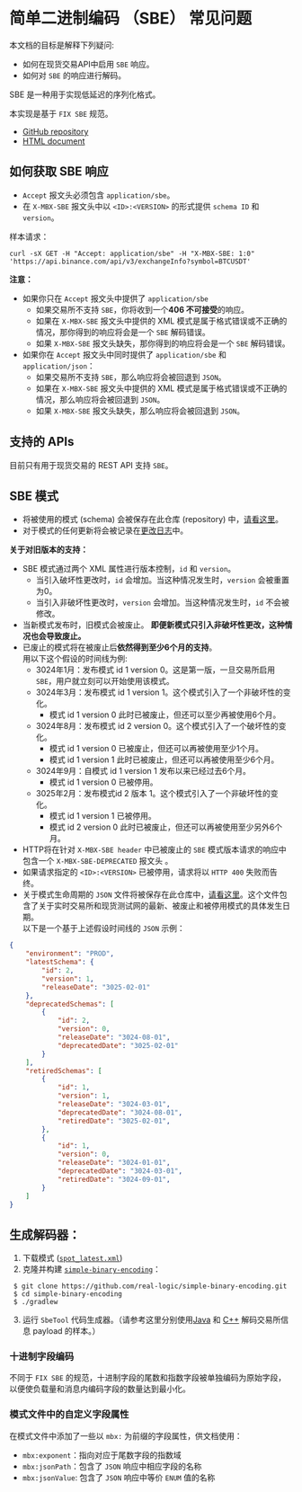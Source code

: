 # 简单二进制编码 （SBE） 常见问题

本文档的目标是解释下列疑问:

* 如何在现货交易API中启用 `SBE` 响应。
* 如何对 `SBE` 的响应进行解码。

SBE 是一种用于实现低延迟的序列化格式。

本实现是基于 `FIX SBE` 规范。
* [GitHub repository](https://github.com/FIXTradingCommunity/fix-simple-binary-encoding)
* [HTML document](https://www.fixtrading.org/standards/sbe-online)

## 如何获取 SBE 响应

* `Accept` 报文头必须包含 `application/sbe`。
* 在 `X-MBX-SBE` 报文头中以 `<ID>:<VERSION>` 的形式提供 `schema ID` 和 `version`。

样本请求：

```
curl -sX GET -H "Accept: application/sbe" -H "X-MBX-SBE: 1:0" 'https://api.binance.com/api/v3/exchangeInfo?symbol=BTCUSDT'
```

**注意：**

* 如果你只在 `Accept` 报文头中提供了 `application/sbe`
  	* 如果交易所不支持 `SBE`，你将收到一个**406 不可接受**的响应。
	* 如果在 `X-MBX-SBE` 报文头中提供的 XML 模式是属于格式错误或不正确的情况，那你得到的响应将会是一个 `SBE` 解码错误。
	* 如果 `X-MBX-SBE` 报文头缺失，那你得到的响应将会是一个 `SBE` 解码错误。
* 如果你在 `Accept` 报文头中同时提供了 `application/sbe` 和 `application/json`：
  	* 如果交易所不支持 `SBE`，那么响应将会被回退到 `JSON`。
	* 如果在 `X-MBX-SBE` 报文头中提供的 XML 模式是属于格式错误或不正确的情况，那么响应将会被回退到 `JSON`。
	* 如果 `X-MBX-SBE` 报文头缺失，那么响应将会被回退到 `JSON`。	

## 支持的 APIs

目前只有用于现货交易的 REST API 支持 `SBE`。

## SBE 模式

* 将被使用的模式 (schema) 会被保存在此仓库 (repository) 中，[请看这里](https://github.com/binance/binance-spot-api-docs/tree/master/sbe/schemas)。
* 对于模式的任何更新将会被记录在[更改日志](../CHANGELOG_CN.md)中。

**关于对旧版本的支持：**

* SBE 模式通过两个 XML 属性进行版本控制，`id` 和 `version`。
	* 当引入破坏性更改时，`id` 会增加。当这种情况发生时，`version` 会被重置为0。
	* 当引入非破坏性更改时，`version` 会增加。当这种情况发生时，`id` 不会被修改。
* 当新模式发布时，旧模式会被废止。 **即便新模式只引入非破坏性更改，这种情况也会导致废止。**
* 已废止的模式将在被废止后**依然得到至少6个月的支持**。<br>用以下这个假设的时间线为例:
	* 3024年1月：发布模式 id 1 version 0。这是第一版，一旦交易所启用 `SBE`，用户就立刻可以开始使用该模式。
	* 3024年3月：发布模式 id 1 version 1。这个模式引入了一个非破坏性的变化。
		* 模式 id 1 version 0 此时已被废止，但还可以至少再被使用6个月。
	* 3024年8月：发布模式 id 2 version 0。这个模式引入了一个破坏性的变化。
		* 模式 id 1 version 0 已被废止，但还可以再被使用至少1个月。
		* 模式 id 1 version 1 此时已被废止，但还可以再被使用至少6个月。
	* 3024年9月：自模式 id 1 version 1 发布以来已经过去6个月。
  		* 模式 id 1 version 0 已被停用。
	* 3025年2月：发布模式id 2 版本 1。这个模式引入了一个非破坏性的变化。
		* 模式 id 1 version 1 已被停用。
		* 模式 id 2 version 0 此时已被废止，但还可以再被使用至少另外6个月。
* HTTP将在针对 `X-MBX-SBE header` 中已被废止的 `SBE` 模式版本请求的响应中包含一个 `X-MBX-SBE-DEPRECATED` 报文头 。
* 如果请求指定的 `<ID>:<VERSION>` 已被停用，请求将以 `HTTP 400` 失败而告终。
* 关于模式生命周期的 `JSON` 文件将被保存在此仓库中，[请看这里](https://github.com/binance/binance-spot-api-docs/tree/master/sbe/schemas)。这个文件包含了关于实时交易所和现货测试网的最新、被废止和被停用模式的具体发生日期。<br> 以下是一个基于上述假设时间线的 `JSON` 示例：

```json
{
    "environment": "PROD",
    "latestSchema": {
        "id": 2,
        "version": 1,
        "releaseDate": "3025-02-01" 
    },
    "deprecatedSchemas": [
        {
            "id": 2,
            "version": 0,
            "releaseDate": "3024-08-01",
            "deprecatedDate": "3025-02-01" 
        }
    ],
    "retiredSchemas": [
        {
            "id": 1,
            "version": 1,
            "releaseDate": "3024-03-01",
            "deprecatedDate": "3024-08-01", 
            "retiredDate": "3025-02-01",
        },
        {
            "id": 1,
            "version": 0,
            "releaseDate": "3024-01-01",
            "deprecatedDate": "3024-03-01",
            "retiredDate": "3024-09-01",
        }
    ]
}
```

## 生成解码器：

1. 下载模式 ([`spot_latest.xml`](../sbe/schemas/spot_latest.xml))
2. 克隆并构建 [`simple-binary-encoding`](https://github.com/real-logic/simple-binary-encoding)：
```shell
 $ git clone https://github.com/real-logic/simple-binary-encoding.git
 $ cd simple-binary-encoding
 $ ./gradlew
```
3. 运行 `SbeTool` 代码生成器。（请参考这里分别使用[Java](https://github.com/binance/binance-sbe-java-sample-app) 和 [C++](https://github.com/binance/binance-sbe-cpp-sample-app) 解码交易所信息 payload 的样本。）

### 十进制字段编码

不同于 `FIX SBE` 的规范，十进制字段的尾数和指数字段被单独编码为原始字段，以便使负载量和消息内编码字段的数量达到最小化。

### 模式文件中的自定义字段属性

在模式文件中添加了一些以 `mbx:` 为前缀的字段属性，供文档使用：
- `mbx:exponent`：指向对应于尾数字段的指数域
- `mbx:jsonPath`：包含了 `JSON` 响应中相应字段的名称
- `mbx:jsonValue`: 包含了 `JSON` 响应中等价 `ENUM` 值的名称



